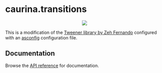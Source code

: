 # caurina.transitions

<p align="center">
  <a href="https://agera-air.github.io/caurina-transitions-api-reference/">
    <img src="https://img.shields.io/badge/ActionScript%20API%20documentation-gray">
  </a>
</p>

This is a modification of the [Tweener library by Zeh Fernando](https://github.com/zeh/tweener) configured with an [asconfig](https://github.com/BowlerHatLLC/vscode-as3mxml/wiki/asconfig.json) configuration file.

## Documentation

Browse the [API reference](https://agera-air.github.io/caurina-transitions-api-reference) for documentation.